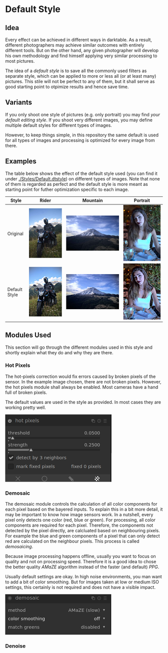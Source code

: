 # Default Style

## Idea

Every effect can be achieved in different ways in darktable. As a result, different photographers may achieve similar outcomes with entirely different tools. But on the other hand, any given photographer will develop his own methodology and find himself applying very similar processing to most pictures.

The idea of a *default style* is to save all the commonly used filters as separate style, which can be applied to more or less all (or at least many) pictures. This stile will not be perfect to any of them, but it shall serve as good starting point to otpimize results and hence save time.

## Variants

If you only shoot one style of pictures (e.g. only portrait) you may find *your default editing style*. If you shoot very different images, you may define multiple default styles for different types of images.

However, to keep things simple, in this repository the same default is used for all types of images and processing is optimized for every image from there.

## Examples

The table below shows the effect of the default style used (you can find it under [./Styles/Default.dtstyle](/Styles/Default.dtstyle)) on different types of images. Note that none of them is regarded as perfect and the default style is more meant as starting point for futher optimization specific to each image.

| Style         | Rider                                       | Mountain                                       | Portrait                                       |
| ------------- | ------------------------------------------- | ---------------------------------------------- | ---------------------------------------------- |
| Original      | ![Rider Original](./02_Rider/web/02.jpg)    | ![Rider Original](./06_Mountain/web/06.jpg)    | ![Rider Original](./05_Portrait/web/05.jpg)    |
| Default Style | ![Rider Original](./02_Rider/web/02_01.jpg) | ![Rider Original](./06_Mountain/web/06_01.jpg) | ![Rider Original](./05_Portrait/web/05_01.jpg) |



## Modules Used

This section will go through the different modules used in this style and shortly explain what they do and why they are there.

### Hot Pixels

The hot-pixels correction would fix errors caused by broken pixels of the sensor. In the example image chosen, there are not broken pixels. However, the hot pixels module shall always be enabled. Most cameras have a hand full of broken pixels.

The default values are used in the style as provided. In most cases they are working pretty well. 

![Hot Pixels](./DefaultStyle_HotPixels.png)

### Demosaic

The demosaic module controls the calculation of all color components for each pixel based on the bayered inputs. To explain this in a bit more detail, it may be important to know how image sensors work. In a nutshell, every pixel only detects one color (red, blue or green). For processing, all color components are required for each pixel. Therefore, the components not detected by the pixel directly, are calcluated based on neighbouring pixels. For example the blue and green components of a pixel that can only detect red are calculated on the neighbour pixels. This process is called *demosaicing*.

Because image processing happens offline, usually you want to focus on quality and not on processing speed. Therefore it is a good idea to chose the better quality *AMaZE* algorithm instead of the faster (and default) *PPG*. 

Usually default settings are okay. In high noise environments, you man want to add a bit of color smoothing. But for images taken at low or medium ISO settings, this certainly is not required and does not have a visible impact.

![Hot Pixels](./DefaultStyle_Demosaic.png)

### Denoise

